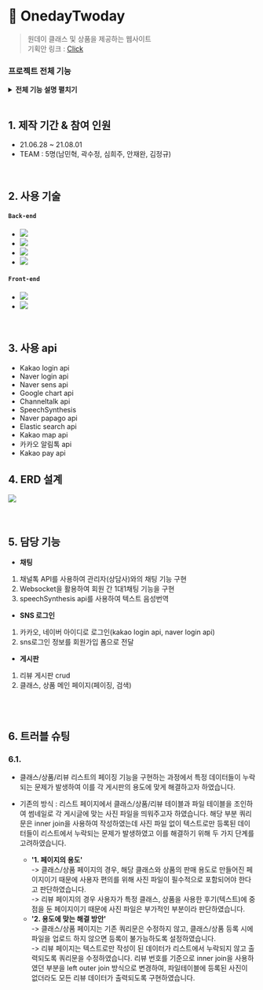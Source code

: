 # :pushpin: OnedayTwoday
>원데이 클래스 및 상품을 제공하는 웹사이트    
>기획안 링크 : [Click](https://www.notion.so/Onedaytwoday-cadf7591883243848126075e990368ba "notion link")   

### 프로젝트 전체 기능     

<details>
<summary><b>전체 기능 설명 펼치기</b></summary>
<div markdown="1"> </br>  
   1. 로그인/회원가입 – sns로그인, 개인정보 암호화, 회원가입, 문자인증 기능   </br></br>    
   2. 관리자 - 회원, 상품, 클래스, 이벤트 관리 기능   </br></br>    
   3. 결제 - 클래스, 상품 결제, 장바구니 기능   </br></br>    
   4. 게시판 - 리뷰, 이벤트, 상품, 클래스, 공지사항 게시판   </br></br>    
   7. 채팅 - 관리자와의 채팅, 회원/ 강사 1대1 채팅, 텍스트 음성번역, 타 언어로 번역, 채팅 저장   </br></br>    
   8. 지도 - 클래스 위치 제공 기능   </br></br>    
   9. 알림 - 할인정보, 로그인내역(IP)등 정보 알림 기능   </br></br>    
   10. 검색 - 자동완성, 실시간 검색어 순위 기능   </br></br>    

</div>
</details>
</br>

## 1. 제작 기간 & 참여 인원
- 21.06.28 ~ 21.08.01 
- TEAM : 5명(남민혁, 곽수정, 심희주, 안재완, 김정규)  

</br>

## 2. 사용 기술
#### `Back-end`
  - <img src="https://img.shields.io/badge/11-Java-red"/> 
  - <img src="https://img.shields.io/badge/Mybatis-grey"/>
  - <img src="https://img.shields.io/badge/11-Oracle-yellow"/>
  - <img src="https://img.shields.io/badge/5.0.7-Spring-green"/>
 
#### `Front-end`
  - <img src="https://img.shields.io/badge/Javacript-red"/>
  - <img src="https://img.shields.io/badge/html/css-orange"/>

</br>   

## 3. 사용 api   
- Kakao login api   
- Naver login api   
- Naver sens api   
- Google chart api   
- Channeltalk api   
- SpeechSynthesis    
- Naver papago api   
- Elastic search api   
- Kakao map api   
- 카카오 알림톡 api   
- Kakao pay api


## 4. ERD 설계   
![](https://www.notion.so/image/https%3A%2F%2Fs3-us-west-2.amazonaws.com%2Fsecure.notion-static.com%2F8b4cf2f7-ee1b-4145-99b2-efddf1de533a%2Ffinal.png?id=64d8e210-4e19-43f1-b85c-9673b1d94ac0&table=block&spaceId=02035cac-9dbb-4a33-9431-b4b67098f6ba&width=2840&userId=7b670629-fe67-41bb-a78d-7cbf6af5b506&cache=v2)   
</br></br>

## 5. 담당 기능   

-	**채팅**   
1)	채널톡 API를 사용하여 관리자(상담사)와의 채팅 기능 구현   
2)	Websocket을 활용하여 회원 간 1대1채팅 기능을 구현   
3)	speechSynthesis api를 사용하여 텍스트 음성번역 
-	**SNS 로그인**   
1) 카카오, 네이버 아이디로 로그인(kakao login api, naver login api)   
2) sns로그인 정보를 회원가입 폼으로 전달   
-	**게시판**   
1) 리뷰 게시판 crud   
2) 클래스, 상품 메인 페이지(페이징, 검색)   
    
</br></br>
## 6. 트러블 슈팅
### 6.1. 
- 클래스/상품/리뷰 리스트의 페이징 기능을 구현하는 과정에서 특정 데이터들이 누락되는 문제가 발생하여 이를 각 게시판의 용도에 맞게 해결하고자 하였습니다.   
- 기존의 방식 :  리스트 페이지에서 클래스/상품/리뷰 테이블과 파일 테이블을 조인하여 썸네일로 각 게시글에 맞는 사진 파일을 띄워주고자 하였습니다. 해당 부분 쿼리문은 inner join을 사용하여 작성하였는데 사진 파일 없이 텍스트로만 등록된 데이터들이 리스트에서 누락되는 문제가 발생하였고 이를 해결하기 위해 두 가지 단계를 고려하였습니다.
   
  - **'1. 페이지의 용도'**   
   ->  클래스/상품 페이지의 경우, 해당 클래스와 상품의 판매 용도로 만들어진 페이지이기 때문에 사용자 편의를 위해 사진 파일이 필수적으로 포함되어야 한다고 판단하였습니다.   
   ->  리뷰 페이지의 경우 사용자가 특정 클래스, 상품을 사용한 후기(텍스트)에 중점을 둔 페이지이기 때문에 사진 파일은 부가적인 부분이라 판단하였습니다.   
  - **'2. 용도에 맞는 해결 방안'**   
   ->  클래스/상품 페이지는 기존 쿼리문은 수정하지 않고, 클래스/상품 등록 시에 파일을 업로드 하지 않으면 등록이 불가능하도록 설정하였습니다.   
   ->  리뷰 페이지는 텍스트로만 작성이 된 데이터가 리스트에서 누락되지 않고 출력되도록 쿼리문을 수정하였습니다. 리뷰 번호를 기준으로 inner join을 사용하였던 부분을 left outer join 방식으로 변경하여, 파일테이블에 등록된 사진이 없더라도 모든 리뷰 데이터가 출력되도록 구현하였습니다.


